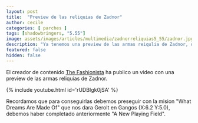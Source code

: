 ```yaml
---
layout: post
title:  "Preview de las reliquias de Zadnor"
author: cecile
categories: [ parches ]
tags: [shadowbringers, "5.55"]
image: assets/images/articles/multimedia/zadnorreliquias5_55/zadnor.jpg
description: "Ya tenemos una preview de las armas reiqulia de Zadnor, disponibles en le parche 5.55."
featured: false
hidden: false
---
```

El creador de contenido [The Fashionista](https://www.youtube.com/channel/UCthOhLPb1MBA20e56F2bnFQ) ha publico un video con una preview de las armas reliquias de Zadnor.

{% include youtube.html id='rUDBIgk0jSA' %}

Recordamos que para conseguirlas debemos preseguir con la mision "What Dreams Are Made Of" que nos dara Gerolt en Gangos (X:6.2 Y:5.0), debemos haber completado anteriormente "A New Playing Field".
